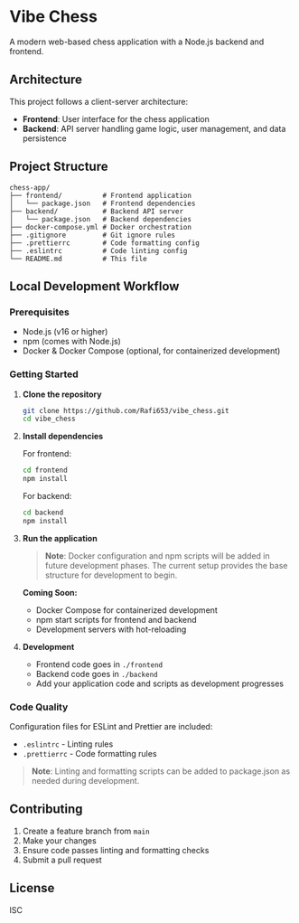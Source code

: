 # Vibe Chess

A modern web-based chess application with a Node.js backend and frontend.

## Architecture

This project follows a client-server architecture:

- **Frontend**: User interface for the chess application
- **Backend**: API server handling game logic, user management, and data persistence

## Project Structure

```plaintext
chess-app/
├── frontend/          # Frontend application
│   └── package.json   # Frontend dependencies
├── backend/           # Backend API server
│   └── package.json   # Backend dependencies
├── docker-compose.yml # Docker orchestration
├── .gitignore         # Git ignore rules
├── .prettierrc        # Code formatting config
├── .eslintrc          # Code linting config
└── README.md          # This file
```

## Local Development Workflow

### Prerequisites

- Node.js (v16 or higher)
- npm (comes with Node.js)
- Docker & Docker Compose (optional, for containerized development)

### Getting Started

1. **Clone the repository**
   ```bash
   git clone https://github.com/Rafi653/vibe_chess.git
   cd vibe_chess
   ```

2. **Install dependencies**

   For frontend:
   ```bash
   cd frontend
   npm install
   ```

   For backend:
   ```bash
   cd backend
   npm install
   ```

3. **Run the application**

   > **Note**: Docker configuration and npm scripts will be added in future development phases.
   > The current setup provides the base structure for development to begin.

   **Coming Soon:**
   - Docker Compose for containerized development
   - npm start scripts for frontend and backend
   - Development servers with hot-reloading

4. **Development**
   - Frontend code goes in `./frontend`
   - Backend code goes in `./backend`
   - Add your application code and scripts as development progresses

### Code Quality

Configuration files for ESLint and Prettier are included:
- `.eslintrc` - Linting rules
- `.prettierrc` - Code formatting rules

> **Note**: Linting and formatting scripts can be added to package.json as needed during development.

## Contributing

1. Create a feature branch from `main`
2. Make your changes
3. Ensure code passes linting and formatting checks
4. Submit a pull request

## License

ISC